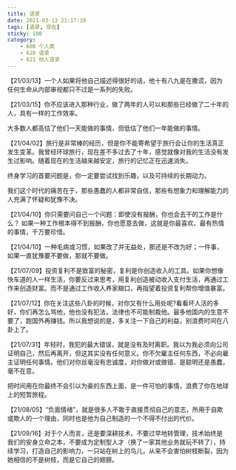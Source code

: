 ```yaml
---
title: 语录
date: 2021-03-13 21:17:39
tags: [语录, 现在]
sticky: 100
category:
    - 600 个人类
    - 620 语录
    - 621 他人语录
---
```


【21/03/13】一个人如果将他自己描述得很好的话，他十有八九是在撒谎，因为任何生命从内部审视都只不过是一系列的失败。

【21/03/15】你不应该进入那种行业，做了两年的人可以和那些已经做了二十年的人，具有一样的工作效率。

大多数人都高估了他们一天能做的事情，但低估了他们一年能做的事情。

【21/04/02】旅行是非常棒的经历，但是你不能寄希望于旅行会让你的生活真正发生变革。我曾经环球旅行，现在差不多过去了十年，感觉就像对我的生活没有发生过影响。随着现在的生活越来越安定，旅行的记忆正在迅速消失。

终身学习的首要问题是，你一定要尝试找到乐趣，以及可持续的长期动力。

我们这个时代的痛苦在于，那些愚蠢的人都非常自信，那些有想象力和理解能力的人充满了怀疑和犹豫不决。

【21/04/10】你只需要问自己一个问题：即使没有报酬，你也会去干的工作是什么？ 如果一种工作根本得不到报酬，你也愿意去做，这就是你最喜欢、最有热情的事情，千万要珍惜。

【21/04/10】一种毛病或习惯，如果改了并无益处，那还是不改为好；一件事，如果一直犹豫要不要做，那就不要做。

【21/07/09】投资复利不是致富的秘密，复利是你创造收入的工具。如果你想像快车道的人一样生活，你要反过来思考，用复利创造被动收入支付生活，再通过工作来创造财富。而不是通过工作收入养家糊口，再指望着投资复利帮你增值暴富。

【21/07/12】你在关注这些八卦的时候，对你又有什么用处呢?看看坏人活的多好，你们再怎么骂他，他也没有犯法，法律也不可能制裁他。最多他国内的生意不要了，跑国外再赚钱。所以我想说的是，多关注一下自己的利益，别浪费时间在八卦上了。

【21/07/31】年轻时，我犯的最大错误，就是没有及时离职。我以为我必须向公司证明自己，然后再离开，但这其实没有任何意义。你不欠雇主任何东西，不必向雇主证明任何事情。他们对你丝毫没有忠诚度，对你做对或做错、是聪明还是愚蠢，毫不在意。

把时间用在你最终不会引以为豪的东西上面，是一件可怕的事情，浪费了你在地球上的短暂旅程。

【21/08/05】“负面情绪”，就是很多人不敢于直接贯彻自己的意志，所用于自欺或欺人的一个理由，同时也是他为自己制造的一个不得不付出的代价。

【21/09/16】对于个人而言，还是要深耕技术，不要过早地转管理，技术始终是我们的安身立命之本，不要成为定制型人才（换了一家其他业务就玩不转了），持续学习，打造自己的影响力，一只站在树上的鸟儿，从来不会害怕树枝断裂，因为她相信的不是树枝，而是它自己的翅膀。

























